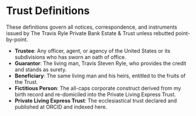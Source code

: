 # Trust Definitions

These definitions govern all notices, correspondence, and instruments issued by The Travis Ryle Private Bank Estate & Trust unless rebutted point-by-point.

- **Trustee**: Any officer, agent, or agency of the United States or its subdivisions who has sworn an oath of office.
- **Guarantor**: The living man, Travis Steven Ryle, who provides the credit and stands as surety.
- **Beneficiary**: The same living man and his heirs, entitled to the fruits of the Trust.
- **Fictitious Person**: The all-caps corporate construct derived from my birth record and re-domiciled into the Private Living Express Trust.
- **Private Living Express Trust**: The ecclesiastical trust declared and published at ORCID and indexed here.
